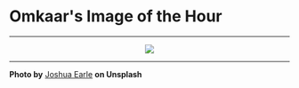 # Omkaar's Image of the Hour

---

<div align="center">

<a href="https://unsplash.com/photos/a-car-drives-through-a-lush-bamboo-forest-EUWYt3lszE4">
  <img src="https://images.unsplash.com/photo-1750409221671-d925a6d7126c?crop=entropy&cs=tinysrgb&fit=max&fm=jpg&ixid=M3w3NjA2Nzh8MHwxfHJhbmRvbXx8fHx8fHx8fDE3NTE5NjE2MDB8&ixlib=rb-4.1.0&q=80&w=1080" style="max-width:100%; height:auto;">
</a>



</div>

---

**Photo by** [Joshua Earle](https://unsplash.com/@joshuaearle) **on Unsplash**
